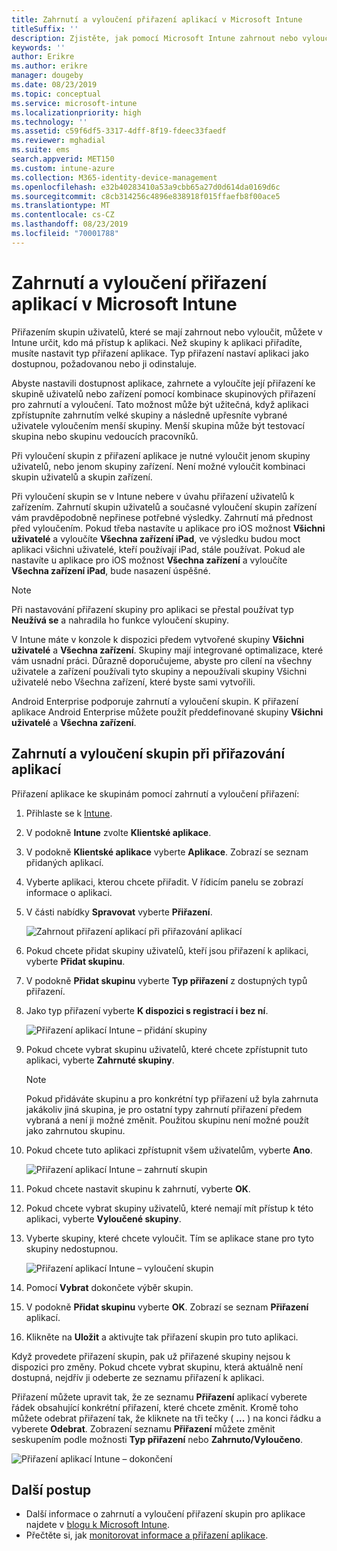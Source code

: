 ```yaml
---
title: Zahrnutí a vyloučení přiřazení aplikací v Microsoft Intune
titleSuffix: ''
description: Zjistěte, jak pomocí Microsoft Intune zahrnout nebo vyloučit přiřazení aplikací.
keywords: ''
author: Erikre
ms.author: erikre
manager: dougeby
ms.date: 08/23/2019
ms.topic: conceptual
ms.service: microsoft-intune
ms.localizationpriority: high
ms.technology: ''
ms.assetid: c59f6df5-3317-4dff-8f19-fdeec33faedf
ms.reviewer: mghadial
ms.suite: ems
search.appverid: MET150
ms.custom: intune-azure
ms.collection: M365-identity-device-management
ms.openlocfilehash: e32b40283410a53a9cbb65a27d0d614da0169d6c
ms.sourcegitcommit: c8cb314256c4896e838918f015ffaefb8f00ace5
ms.translationtype: MT
ms.contentlocale: cs-CZ
ms.lasthandoff: 08/23/2019
ms.locfileid: "70001788"
---
```

# <a name="include-and-exclude-app-assignments-in-microsoft-intune"></a>Zahrnutí a vyloučení přiřazení aplikací v Microsoft Intune

Přiřazením skupin uživatelů, které se mají zahrnout nebo vyloučit, můžete v Intune určit, kdo má přístup k aplikaci. Než skupiny k aplikaci přiřadíte, musíte nastavit typ přiřazení aplikace. Typ přiřazení nastaví aplikaci jako dostupnou, požadovanou nebo ji odinstaluje. 

Abyste nastavili dostupnost aplikace, zahrnete a vyloučíte její přiřazení ke skupině uživatelů nebo zařízení pomocí kombinace skupinových přiřazení pro zahrnutí a vyloučení. Tato možnost může být užitečná, když aplikaci zpřístupníte zahrnutím velké skupiny a následně upřesníte vybrané uživatele vyloučením menší skupiny. Menší skupina může být testovací skupina nebo skupinu vedoucích pracovníků. 

Při vyloučení skupin z přiřazení aplikace je nutné vyloučit jenom skupiny uživatelů, nebo jenom skupiny zařízení. Není možné vyloučit kombinaci skupin uživatelů a skupin zařízení. 

Při vyloučení skupin se v Intune nebere v úvahu přiřazení uživatelů k zařízením. Zahrnutí skupin uživatelů a současné vyloučení skupin zařízení vám pravděpodobně nepřinese potřebné výsledky. Zahrnutí má přednost před vyloučením. Pokud třeba nastavíte u aplikace pro iOS možnost **Všichni uživatelé** a vyloučíte **Všechna zařízení iPad**, ve výsledku budou moct aplikaci všichni uživatelé, kteří používají iPad, stále používat. Pokud ale nastavíte u aplikace pro iOS možnost **Všechna zařízení** a vyloučíte **Všechna zařízení iPad**, bude nasazení úspěšné.  

> [!NOTE]
> Při nastavování přiřazení skupiny pro aplikaci se přestal používat typ **Neužívá se** a nahradila ho funkce vyloučení skupiny. 
>
> V Intune máte v konzole k dispozici předem vytvořené skupiny **Všichni uživatelé** a **Všechna zařízení**. Skupiny mají integrované optimalizace, které vám usnadní práci. Důrazně doporučujeme, abyste pro cílení na všechny uživatele a zařízení používali tyto skupiny a nepoužívali skupiny Všichni uživatelé nebo Všechna zařízení, které byste sami vytvořili.  
>
> Android Enterprise podporuje zahrnutí a vyloučení skupin. K přiřazení aplikace Android Enterprise můžete použít předdefinované skupiny **Všichni uživatelé** a **Všechna zařízení**. 


## <a name="include-and-exclude-groups-when-assigning-apps"></a>Zahrnutí a vyloučení skupin při přiřazování aplikací 
Přiřazení aplikace ke skupinám pomocí zahrnutí a vyloučení přiřazení:
1. Přihlaste se k [Intune](https://go.microsoft.com/fwlink/?linkid=2090973).
3. V podokně **Intune** zvolte **Klientské aplikace**.
4. V podokně **Klientské aplikace** vyberte **Aplikace**. Zobrazí se seznam přidaných aplikací.
5. Vyberte aplikaci, kterou chcete přiřadit. V řídicím panelu se zobrazí informace o aplikaci. 
6. V části nabídky **Spravovat** vyberte **Přiřazení**. 

    ![Zahrnout přiřazení aplikací při přiřazování aplikací](./media/apps-inc-exl-01.png)
7. Pokud chcete přidat skupiny uživatelů, kteří jsou přiřazení k aplikaci, vyberte **Přidat skupinu**. 
8. V podokně **Přidat skupinu** vyberte **Typ přiřazení** z dostupných typů přiřazení.
9. Jako typ přiřazení vyberte **K dispozici s registrací i bez ní**.

    ![Přiřazení aplikací Intune – přidání skupiny](./media/apps-inc-exl-02.png)
10. Pokud chcete vybrat skupinu uživatelů, které chcete zpřístupnit tuto aplikaci, vyberte **Zahrnuté skupiny**.

    > [!NOTE]
    > Pokud přidáváte skupinu a pro konkrétní typ přiřazení už byla zahrnuta jakákoliv jiná skupina, je pro ostatní typy zahrnutí přiřazení předem vybraná a není ji možné změnit. Použitou skupinu není možné použít jako zahrnutou skupinu.

11. Pokud chcete tuto aplikaci zpřístupnit všem uživatelům, vyberte **Ano**.

    ![Přiřazení aplikací Intune – zahrnutí skupin](./media/apps-inc-exl-03.png)
12. Pokud chcete nastavit skupinu k zahrnutí, vyberte **OK**.
13. Pokud chcete vybrat skupiny uživatelů, které nemají mít přístup k této aplikaci, vyberte **Vyloučené skupiny**. 
14. Vyberte skupiny, které chcete vyloučit. Tím se aplikace stane pro tyto skupiny nedostupnou.

    ![Přiřazení aplikací Intune – vyloučení skupin](./media/apps-inc-exl-04.png)
15. Pomocí **Vybrat** dokončete výběr skupin.
16. V podokně **Přidat skupinu** vyberte **OK**. Zobrazí se seznam **Přiřazení** aplikací.
17. Klikněte na **Uložit** a aktivujte tak přiřazení skupin pro tuto aplikaci.

Když provedete přiřazení skupin, pak už přiřazené skupiny nejsou k dispozici pro změny. Pokud chcete vybrat skupinu, která aktuálně není dostupná, nejdřív ji odeberte ze seznamu přiřazení k aplikaci. 

Přiřazení můžete upravit tak, že ze seznamu **Přiřazení** aplikací vyberete řádek obsahující konkrétní přiřazení, které chcete změnit. Kromě toho můžete odebrat přiřazení tak, že kliknete na tři tečky ( **...** ) na konci řádku a vyberete **Odebrat**. Zobrazení seznamu **Přiřazení** můžete změnit seskupením podle možnosti **Typ přiřazení** nebo **Zahrnuto/Vyloučeno**.

![Přiřazení aplikací Intune – dokončení](./media/apps-inc-exl-05.png)

## <a name="next-steps"></a>Další postup

- Další informace o zahrnutí a vyloučení přiřazení skupin pro aplikace najdete v [blogu k Microsoft Intune](https://aka.ms/new_app_assignment_process).
- Přečtěte si, jak [monitorovat informace a přiřazení aplikace](apps-monitor.md).
